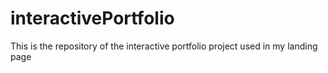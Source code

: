 # interactivePortfolio
This is the repository of the interactive portfolio project used in my landing page

